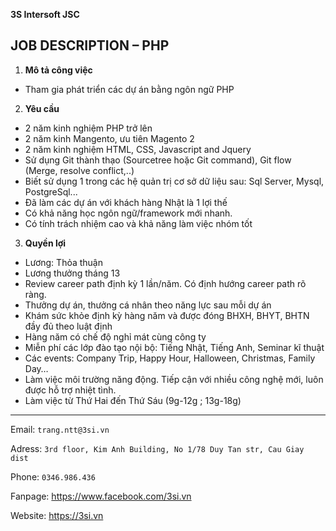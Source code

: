**3S Intersoft JSC**

JOB DESCRIPTION – PHP
---

1. **Mô tả công việc**
- Tham gia phát triển các dự án bằng ngôn ngữ PHP
2. **Yêu cầu**
- 2 năm kinh nghiệm PHP trở lên
- 2 năm kinh Mangento, ưu tiên Magento 2
- 2 năm kinh nghiệm HTML, CSS, Javascript and Jquery
- Sử dụng Git thành thạo (Sourcetree hoặc Git command), Git flow (Merge, resolve conflict,..)
- Biết sử dụng 1 trong các hệ quản trị cơ sở dữ liệu sau: Sql Server, Mysql, PostgreSql...
- Đã làm các dự án với khách hàng Nhật là 1 lợi thế
- Có khả năng học ngôn ngữ/framework mới nhanh.
- Có tính trách nhiệm cao và khả năng làm việc nhóm tốt
3. **Quyền lợi**
- Lương: Thỏa thuận
- Lương thưởng tháng 13
- Review career path định kỳ 1 lần/năm. Có định hướng career path rõ ràng.
- Thưởng dự án, thưởng cá nhân theo năng lực sau mỗi dự án
- Khám sức khỏe định kỳ hàng năm và được đóng BHXH, BHYT, BHTN đầy đủ theo luật định
- Hàng năm có chế độ nghỉ mát cùng công ty
- Miễn phí các lớp đào tạo nội bộ: Tiếng Nhật, Tiếng Anh, Seminar kĩ thuật
- Các events: Company Trip, Happy Hour, Halloween, Christmas, Family Day…
- Làm việc môi trường năng động. Tiếp cận với nhiều công nghệ mới, luôn được hỗ trợ nhiệt tình.
- Làm việc từ Thứ Hai đến Thứ Sáu (9g-12g ; 13g-18g)

---
Email: `trang.ntt@3si.vn`

Adress: `3rd floor, Kim Anh Building, No 1/78 Duy Tan str, Cau Giay dist`		 

Phone: `0346.986.436`

Fanpage: https://www.facebook.com/3si.vn

Website: https://3si.vn
